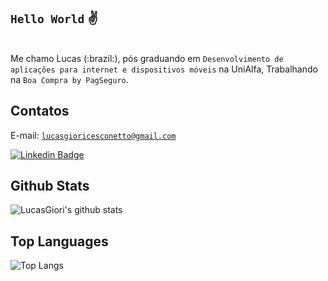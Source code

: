 ## <code>Hello World</code> :v:
<br>
Me chamo Lucas (:brazil:), pós graduando em <code>Desenvolvimento de aplicações para internet e dispositivos móveis</code> na UniAlfa, Trabalhando na <code>Boa Compra by PagSeguro</code>.
<br>

## Contatos
E-mail: <code>lucasgioricesconetto@gmail.com</code>

[![Linkedin Badge](https://img.shields.io/badge/-LinkedIn-blue?style=flat-square&logo=Linkedin&logoColor=white&link=https://www.linkedin.com/in/lucasgiori)](https://www.linkedin.com/in/lucasgiori/)


## Github Stats

![LucasGiori's github stats](https://github-readme-stats.vercel.app/api?username=LucasGiori)

## Top Languages
![Top Langs](https://github-readme-stats.vercel.app/api/top-langs/?username=LucasGiori&hide=Jupyter%20Notebook,HTML&langs_count=8&layout=compact)
